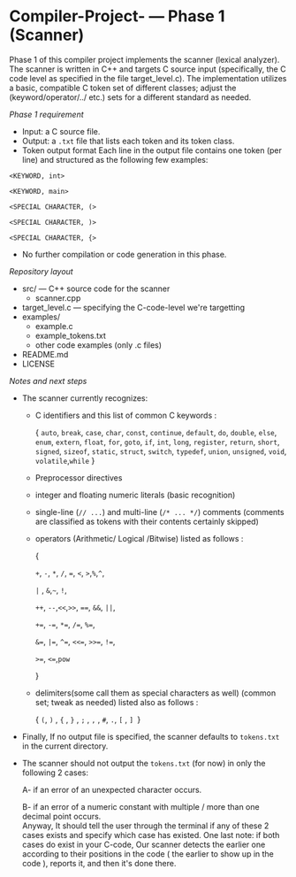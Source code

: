 # Compiler-Project- — Phase 1 (Scanner)

Phase 1 of this compiler project implements the scanner (lexical analyzer). The scanner is written in C++ and targets C source input (specifically, the C code level as specified in the file target_level.c). The implementation utilizes a basic, compatible C token set of different classes; adjust the (keyword/operator/../ etc.) sets for a different standard as needed.


*Phase 1 requirement*


- Input: a C source file.
- Output: a `.txt` file that lists each token and its token class.
- Token output format
  Each line in the output file contains one token (per line) and structured as the following few examples:


`<KEYWORD, int>`

`<KEYWORD, main>`

`<SPECIAL CHARACTER, (>`

`<SPECIAL CHARACTER, )>`

`<SPECIAL CHARACTER, {>`

- No further compilation or code generation in this phase.

*Repository layout* 
- src/                 — C++ source code for the scanner
  - scanner.cpp
- target_level.c       — specifying the C-code-level we're targetting
-  examples/
   - example.c
   - example_tokens.txt
   - other code examples (only .c files) 
- README.md
- LICENSE


*Notes and next steps*

- The scanner currently recognizes:
      
   - C identifiers and this list of common C keywords  :
      
      { `auto`, `break`, `case`, `char`, `const`,
        `continue`, `default`, `do`, `double`, `else`,
        `enum`, `extern`, `float`, `for`, `goto`, `if`, 
        `int`, `long`, `register`, `return`, `short`, `signed`,
        `sizeof`, `static`, `struct`, `switch`, `typedef`, `union`, `unsigned`,
        `void`, `volatile`,`while` }

   - Preprocessor directives
      
   - integer and floating numeric literals (basic recognition)
      
   - single-line (`// ...`) and multi-line (`/* ... */`) comments (comments are classified as tokens with their contents certainly skipped)
      
   - operators (Arithmetic/ Logical /Bitwise) listed as follows :

      {
      
      `+`, `-`, `*`, `/`, `=`, `<`, `>`,`%`,`^`,
      
      `|` , `&`,`~`, `!`,
      
      `++`, `--`,`<<`,`>>`,  `==`, `&&`, `||`,  
      
      `+=`, `-=`, `*=`, `/=`, `%=`, 
      
      `&=`, `|=`, `^=`, `<<=`, `>>=`, `!=`, 
      
      `>=`, `<=`,`pow` 
      
      }
      
   - delimiters(some call them as special characters as well) (common set; tweak as needed) listed also as follows : 

      {  `(`, `)` , `{` ,  `}` ,  `;` ,  `,` ,  `#`,  `.`, `[` , `] `}

- Finally, If no output file is specified, the scanner defaults to `tokens.txt` in the current directory.
- The scanner should not output the `tokens.txt` (for now) in only the following 2 cases: 
      
   A- if an error of an unexpected character occurs.
      
   B- if an error of a numeric constant with multiple / more than one decimal  point occurs.  
   Anyway, It should tell the user through the terminal if any of these 2 cases exists and specify which case has existed. 
   One last note: if both cases do exist in your C-code, Our scanner detects the earlier one according to their positions in the code (  the earlier to show up in the code ), reports it, and then it's done there.   